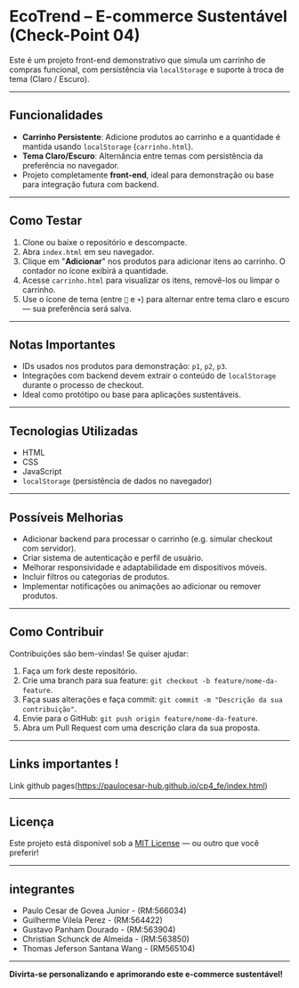 # EcoTrend – E-commerce Sustentável (Check-Point 04)

Este é um projeto front-end demonstrativo que simula um carrinho de compras funcional, com persistência via `localStorage` e suporte à troca de tema (Claro / Escuro).

---

## Funcionalidades

- **Carrinho Persistente**: Adicione produtos ao carrinho e a quantidade é mantida usando `localStorage` (`carrinho.html`).
- **Tema Claro/Escuro**: Alternância entre temas com persistência da preferência no navegador.
- Projeto completamente **front-end**, ideal para demonstração ou base para integração futura com backend.

---

## Como Testar

1. Clone ou baixe o repositório e descompacte.
2. Abra `index.html` em seu navegador.
3. Clique em "**Adicionar**" nos produtos para adicionar itens ao carrinho. O contador no ícone exibirá a quantidade.
4. Acesse `carrinho.html` para visualizar os itens, removê-los ou limpar o carrinho.
5. Use o ícone de tema (entre `🌙` e `☀️`) para alternar entre tema claro e escuro — sua preferência será salva.

---

## Notas Importantes

- IDs usados nos produtos para demonstração: `p1`, `p2`, `p3`.
- Integrações com backend devem extrair o conteúdo de `localStorage` durante o processo de checkout.
- Ideal como protótipo ou base para aplicações sustentáveis.

---

## Tecnologias Utilizadas

- HTML
- CSS
- JavaScript
- `localStorage` (persistência de dados no navegador)

---

## Possíveis Melhorias

- Adicionar backend para processar o carrinho (e.g. simular checkout com servidor).
- Criar sistema de autenticação e perfil de usuário.
- Melhorar responsividade e adaptabilidade em dispositivos móveis.
- Incluir filtros ou categorias de produtos.
- Implementar notificações ou animações ao adicionar ou remover produtos.

---

## Como Contribuir

Contribuições são bem-vindas! Se quiser ajudar:

1. Faça um fork deste repositório.
2. Crie uma branch para sua feature: `git checkout -b feature/nome-da-feature`.
3. Faça suas alterações e faça commit: `git commit -m "Descrição da sua contribuição"`.
4. Envie para o GitHub: `git push origin feature/nome-da-feature`.
5. Abra um Pull Request com uma descrição clara da sua proposta.

---

## Links importantes ! 
Link github pages(https://paulocesar-hub.github.io/cp4_fe/index.html)

---

## Licença

Este projeto está disponível sob a [MIT License](https://opensource.org/licenses/MIT) — ou outro que você preferir!

---


## integrantes 
- Paulo Cesar de Govea Junior - (RM:566034)
- Guilherme Vilela Perez - (RM:564422)
- Gustavo Panham Dourado - (RM:563904)
- Christian Schunck de Almeida - (RM:563850)
- Thomas Jeferson Santana Wang - (RM565104)

  
---
**Divirta-se personalizando e aprimorando este e-commerce sustentável!**
